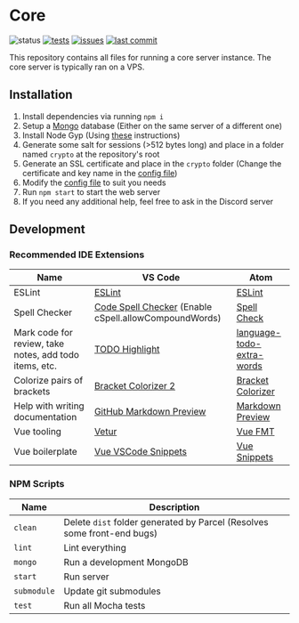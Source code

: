 # Core
![status](https://img.shields.io/badge/status-under%20development-yellow)
[![tests](https://img.shields.io/github/workflow/status/Cloud-CNC/core/tests)](https://github.com/Cloud-CNC/core/actions)
[![issues](https://img.shields.io/github/issues/Cloud-CNC/core)](https://github.com/Cloud-CNC/core/issues)
[![last commit](https://img.shields.io/github/last-commit/Cloud-CNC/core)](https://github.com/Cloud-CNC/core/commits/master)

This repository contains all files for running a core server instance. The core server is typically ran on a VPS.

## Installation
1. Install dependencies via running `npm i`
2. Setup a [Mongo](https://www.mongodb.com) database (Either on the same server of a different one)
3. Install Node Gyp (Using [these](https://github.com/nodejs/node-gyp#installation) instructions)
4. Generate some salt for sessions (>512 bytes long) and place in a folder named `crypto` at the repository's root
5. Generate an SSL certificate and place in the `crypto` folder (Change the certificate and key name in the [config file](config.js))
6. Modify the [config file](config.js) to suit you needs
7. Run `npm start` to start the web server
8. If you need any additional help, feel free to ask in the Discord server 

## Development

### Recommended IDE Extensions
Name | VS Code | Atom
--- | --- | ---
ESLint | [ESLint](https://marketplace.visualstudio.com/items?itemName=dbaeumer.vscode-eslint) | [ESLint](https://atom.io/packages/eslint)
Spell Checker | [Code Spell Checker](https://marketplace.visualstudio.com/items?itemName=streetsidesoftware.code-spell-checker) (Enable cSpell.allowCompoundWords) | [Spell Check](https://atom.io/packages/spell-check)
Mark code for review, take notes, add todo items, etc. | [TODO Highlight](https://marketplace.visualstudio.com/items?itemName=wayou.vscode-todo-highlight) | [language-todo-extra-words](https://atom.io/packages/language-todo-extra-words)
Colorize pairs of brackets | [Bracket Colorizer 2](https://marketplace.visualstudio.com/items?itemName=CoenraadS.bracket-pair-colorizer-2) | [Bracket Colorizer](https://atom.io/packages/bracket-colorizer)
Help with writing documentation | [GitHub Markdown Preview](https://marketplace.visualstudio.com/items?itemName=bierner.github-markdown-preview) | [Markdown Preview](https://atom.io/packages/markdown-preview)
Vue tooling | [Vetur](https://marketplace.visualstudio.com/items?itemName=octref.vetur) | [Vue FMT](https://atom.io/packages/vue-fmt)
Vue boilerplate | [Vue VSCode Snippets](https://marketplace.visualstudio.com/items?itemName=sdras.vue-vscode-snippets) | [Vue Snippets](https://atom.io/packages/vue-snippets)

### NPM Scripts
Name | Description
--- | ---
`clean` | Delete `dist` folder generated by Parcel (Resolves some front-end bugs)
`lint` | Lint everything
`mongo` | Run a development MongoDB
`start` | Run server
`submodule` | Update git submodules
`test` | Run all Mocha tests